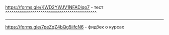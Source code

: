https://forms.gle/KWD2YWJV1NFADiqo7 - тест
^^^^^^^^^^^^^^^^^^^^^^^^^^^^^^^^^^^^^^^^^^^^






































---
https://forms.gle/7peZqZ4bQg5iifcN6 - фидбек о курсах